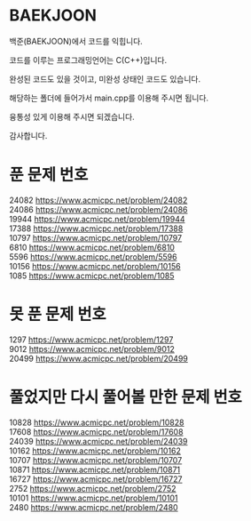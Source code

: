 # BAEKJOON
백준(BAEKJOON)에서 코드를 익힙니다.

코드를 이루는 프로그래밍언어는 C(C++)입니다.

완성된 코드도 있을 것이고, 미완성 상태인 코드도 있습니다.

해당하는 폴더에 들어가서 main.cpp를 이용해 주시면 됩니다.

융통성 있게 이용해 주시면 되겠습니다.

감사합니다. 
# 푼 문제 번호

24082 https://www.acmicpc.net/problem/24082<br>
24086 https://www.acmicpc.net/problem/24086<br>
19944 https://www.acmicpc.net/problem/19944<br>
17388 https://www.acmicpc.net/problem/17388<br>
10797 https://www.acmicpc.net/problem/10797<br>
6810  https://www.acmicpc.net/problem/6810<br>
5596  https://www.acmicpc.net/problem/5596<br>
10156 https://www.acmicpc.net/problem/10156<br>
1085  https://www.acmicpc.net/problem/1085<br>
# 못 푼 문제 번호
1297  https://www.acmicpc.net/problem/1297<br>
9012  https://www.acmicpc.net/problem/9012 <br>
20499 https://www.acmicpc.net/problem/20499<br>

# 풀었지만 다시 풀어볼 만한 문제 번호
10828 https://www.acmicpc.net/problem/10828<br>
17608 https://www.acmicpc.net/problem/17608<br>
24039 https://www.acmicpc.net/problem/24039<br>
10162 https://www.acmicpc.net/problem/10162<br>
10707 https://www.acmicpc.net/problem/10707<br>
10871 https://www.acmicpc.net/problem/10871<br>
16727 https://www.acmicpc.net/problem/16727<br>
2752  https://www.acmicpc.net/problem/2752<br>
10101 https://www.acmicpc.net/problem/10101<br>
2480 https://www.acmicpc.net/problem/2480<br>
